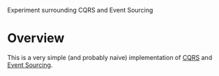 Experiment surrounding CQRS and Event Sourcing

# Overview

This is a very simple (and probably naive) implementation of [CQRS](https://en.m.wikipedia.org/wiki/Command–query_separation) and [Event Sourcing](http://martinfowler.com/eaaDev/EventSourcing.html). 
